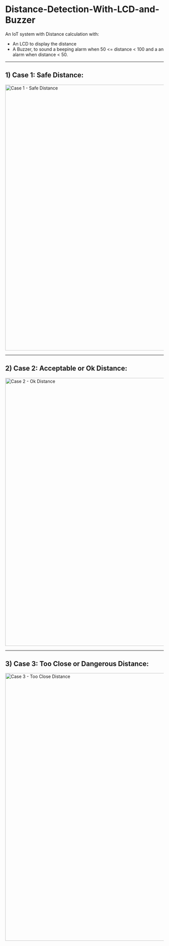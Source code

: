 # Distance-Detection-With-LCD-and-Buzzer
An IoT system with Distance calculation with:
- An LCD to display the distance
- A Buzzer, to sound a beeping alarm when 50 <= distance < 100 and a an alarm when distance < 50.
---
## 1) Case 1: Safe Distance:
<img width="1122" height="842" alt="Case 1 - Safe Distance" src="https://github.com/user-attachments/assets/4d651da2-f4c1-4388-bd17-bd2f59e8e166" />

---
## 2) Case 2: Acceptable or Ok Distance:
<img width="1110" height="849" alt="Case 2 - Ok Distance" src="https://github.com/user-attachments/assets/529a56de-f999-4a78-85ca-4e59260b9f7e" />

---
## 3) Case 3: Too Close or Dangerous Distance:
<img width="1122" height="848" alt="Case 3 - Too Close Distance" src="https://github.com/user-attachments/assets/ec0a5a2b-7497-401a-a6da-da9feb97d35e" />
